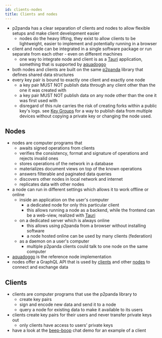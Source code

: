 ```yaml
---
id: clients-nodes
title: Clients and nodes
---
```


- p2panda has a clear separation of clients and nodes to allow flexible setups and make client development easier
  - nodes do the heavy lifting, they exist to allow clients to be lightweight, easier to implement and potentially running in a browser
- client and node can be integrated in a single software package or run separate from each other - even on different machines
  - one way to integrate node and client is as a [Tauri][tauri] application, something that is supported by [aquadoggo][aquadoggo]
- both nodes and clients are built on the same [p2panda][p2panda] library that defines shared data structures
- every key pair is bound to exactly one client and exactly one node
  - a key pair MUST NOT publish data through any client other than the one it was created with
  - a key pair MUST NOT publish data on any node other than the one it was first used with
  - disregard of this rule carries the risk of creating forks within a public key's logs. see [Key Groups][key_groups] for a way to publish data from multiple devices without copying a private key or changing the node used.

## Nodes

- nodes are computer programs that
  - awaits signed operations from clients
  - verifies the consistency, format and signature of operations and rejects invalid ones
  - stores operations of the network in a database
  - materializes document views on top of the known operations
  - answers filterable and paginated data queries
  - discovers other nodes in local network and internet
  - replicates data with other nodes
- a node can run in different settings which allows it to work offline or online
  - inside an application on the user's computer
    - a dedicated node for only this particular client
    - this allows running a node as a backend, while the frontend can be a web-view, realized with [Tauri][tauri]
  - on a dedicated server which is always online
    - this allows using p2panda from a browser without installing software
    - a node hosted online can be used by many clients (federation)
  - as a daemon on a user's computer
    - multiple p2panda clients could talk to one node on the same computer
- [aquadoggo][aquadoggo] is the reference node implementation
- nodes offer a GraphQL API that is used by [clients][queries] and other [nodes][replication] to connect and exchange data

## Clients

- clients are computer programs that use the p2panda library to
  - create key pairs
  - sign and encode new data and send it to a node
  - query a node for existing data to make it available to its users
- clients create key pairs for their users and never transfer private keys out
  - only clients have access to users' private keys
- have a look at the [beep-boop][beep_boop] chat demo for an example of a client

[aquadoggo]: https://github.com/p2panda/aquadoggo
[beep_boop]: https://github.com/p2panda/beep-boop
[key_groups]: /specification/collaboration/key-groups
[p2panda]: https://github.com/p2panda/p2panda
[queries]: /specification/networking/queries
[replication]: /specification/networking/replication
[tauri]: https://tauri.studio/
